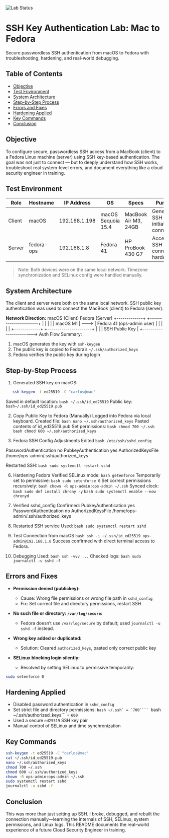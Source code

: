 ![Lab Status](https://img.shields.io/badge/status-Completed-success)
# SSH Key Authentication Lab: Mac to Fedora
Secure passwordless SSH authentication from macOS to Fedora with troubleshooting, hardening, and real-world debugging.

## Table of Contents
- [Objective](#objective)
- [Test Environment](#test-environment)
- [System Architecture](#system-architecture)
- [Step-by-Step Process](#step-by-step-process)
- [Errors and Fixes](#errors-and-fixes)
- [Hardening Applied](#hardening-applied)
- [Key Commands](#key-commands)
- [Conclusion](#conclusion)

## Objective

To configure secure, passwordless SSH access from a MacBook (client) to a Fedora Linux machine (server) using SSH key-based authentication. The goal was not just to connect — but to deeply understand how SSH works, troubleshoot real system-level errors, and document everything like a cloud security engineer in training.

## Test Environment

| Role   | Hostname | IP Address     | OS                   | Specs                  | Purpose                                |
|--------|----------|----------------|----------------------|------------------------|----------------------------------------|
| Client | macOS    | 192.168.1.198  | macOS Sequoia 15.4   | MacBook Air M3, 24GB   | Generates SSH key & initiates connection |
| Server | fedora-ops | 192.168.1.8  | Fedora 41            | HP ProBook 430 G7      | Accepts SSH connection, hardened       |

> Note: Both devices were on the same local network. Timezone synchronization and SELinux config were handled manually.
>

## System Architecture

The client and server were both on the same local network. SSH public key authentication was used to connect the MacBook (client) to Fedora (server).

**Network Direction:**
macOS (Client)          Fedora (Server)
+-------------+         +----------------------+
|             |         |                      |
|  macOS M1   |  --->   |  Fedora 41 (ops-admin user) |
|             |         |                      |
+-------------+         +----------------------+
        |                        |
        |     SSH Public Key     |
        +-----------------------> 
Auth Flow Summary:
1. macOS generates the key with `ssh-keygen`
2. The public key is copied to Fedora’s `~/.ssh/authorized_keys`
3. Fedora verifies the public key during login

## Step-by-Step Process

1. Generated SSH key on macOS:
```bash
   ssh-keygen -t ed25519 -C "carlos@mac"
```
Saved in default location: 
	```bash ~/.ssh/id_ed25519```
Public key: 
        ```bash~/.ssh/id_ed25519.pub```

2. Copy Public Key to Fedora (Manually)
Logged into Fedora via local keyboard.
Created file:
```bash nano ~/.ssh/authorized_keys```
Pasted contents of id_ed25519.pub
Set permissions:
```bash chmod 700 ~/.ssh```
```bash chmod 600 ~/.ssh/authorized_keys```

4. Fedora SSH Config Adjustments
Edited
```bash /etc/ssh/sshd_config```

PasswordAuthentication no
PubkeyAuthentication yes
AuthorizedKeysFile /home/ops-admin/.ssh/authorized_keys

Restarted SSH:
```bash sudo systemctl restart sshd```

6. Hardening Fedora
Verified SELinux mode:
```bash getenforce```
Temporarily set to permissive:
```bash sudo setenforce 0```
Set correct permissions recursively:
```bash chown -R ops-admin:ops-admin ~/.ssh```
Synced clock:
```bash sudo dnf install chrony -y```
```bash sudo systemctl enable --now chronyd```

7. Verified sshd_config
Confirmed:
PubkeyAuthentication yes
PasswordAuthentication no
AuthorizedKeysFile /home/ops-admin/.ssh/authorized_keys

8. Restarted SSH service
Used:
```bash sudo systemctl restart sshd```

9. Test Connection from macOS
```bash ssh -i ~/.ssh/id_ed25519 ops-admin@192.168.1.8```
Success confirmed with direct terminal access to Fedora.

10. Debugging
Used:
```bash ssh -vvv ...```
Checked logs:
```bash sudo journalctl -u sshd -f```


## Errors and Fixes

- **Permission denied (publickey):**
  - Cause: Wrong file permissions or wrong file path in `sshd_config`
  - Fix: Set correct file and directory permissions, restart SSH

- **No such file or directory: `/var/log/secure`:**
  - Fedora doesn’t use `/var/log/secure` by default; used `journalctl -u sshd -f` instead.

- **Wrong key added or duplicated:**
  - Solution: Cleared `authorized_keys`, pasted only correct public key

- **SELinux blocking login silently:**
  - Resolved by setting SELinux to permissive temporarily:
```bash
sudo setenforce 0
```
    
## Hardening Applied

- Disabled password authentication in `sshd_config`
- Set strict file and directory permissions:
```bash ~/.ssh` = `700````
```bash ~/.ssh/authorized_keys``` = `600`
- Used a secure `ed25519` SSH key pair
- Manual control of SELinux and time synchronization

## Key Commands

```bash
ssh-keygen -t ed25519 -C "carlos@mac"
cat ~/.ssh/id_ed25519.pub
nano ~/.ssh/authorized_keys
chmod 700 ~/.ssh
chmod 600 ~/.ssh/authorized_keys
chown -R ops-admin:ops-admin ~/.ssh
sudo systemctl restart sshd
journalctl -u sshd -f
```

## Conclusion

This was more than just setting up SSH. I broke, debugged, and rebuilt the connection manually—learning the internals of SSH, SELinux, system permissions, and Linux logs. This README documents the real-world experience of a future Cloud Security Engineer in training.
